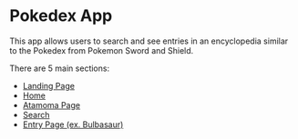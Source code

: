 # Pokedex App

This app allows users to search and see entries in an encyclopedia similar to the Pokedex from Pokemon Sword and Shield.

There are 5 main sections:

- [Landing Page](https://hewitson-j.github.io/pokedex/)
- [Home](https://hewitson-j.github.io/pokedex/#/home)
- [Atamoma Page](https://hewitson-j.github.io/pokedex/#/atamona)
- [Search](https://hewitson-j.github.io/pokedex/#/search)
- [Entry Page (ex. Bulbasaur)](https://hewitson-j.github.io/pokedex/#/entry/1)
